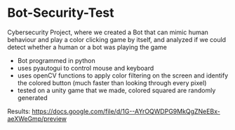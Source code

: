 # Bot-Security-Test
Cybersecurity Project, where we created a Bot that can mimic human behaviour and play a color clicking game by itself, and analyzed if we could detect whether a human or a bot was playing the game
 
 - Bot programmed in python
 - uses pyautogui to control mouse and keyboard
 - uses openCV functions to apply color filtering on the screen and identify the colored button (much faster than looking through every pixel)
 - tested on a unity game that we made, colored squared are randomly generated

Results:
https://docs.google.com/file/d/1G--AYrOQWDPG9MkQgZNeEBx-aeXWeGmp/preview
